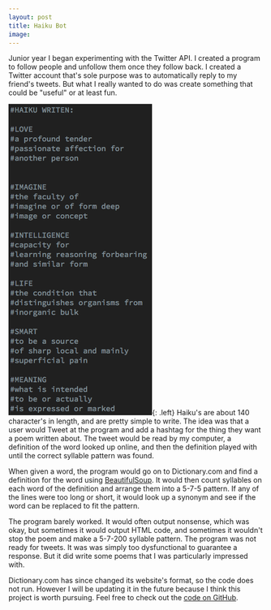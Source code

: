 ```yaml
---
layout: post
title: Haiku Bot
image: 
---
```


Junior year I began experimenting with the Twitter API. I created a program to follow people and unfollow them once they follow back. I created a Twitter account that's sole purpose was to automatically reply to my friend's tweets. But what I really wanted to do was create something that could be "useful" or at least fun.

![List of poems written by the Haiku Bot](https://github.com/pjflanagan/HaikuBot/blob/master/Poems.png?raw=true){: .left} Haiku's are about 140 character's in length, and are pretty simple to write. The idea was that a user would Tweet at the program and add a hashtag for the thing they want a poem written about. The tweet would be read by my computer, a definition of the word looked up online, and then the definition played with until the correct syllable pattern was found.

When given a word, the program would go on to Dictionary.com and find a definition for the word using [BeautifulSoup](https://www.crummy.com/software/BeautifulSoup/). It would then count syllables on each word of the definition and arrange them into a 5-7-5 pattern. If any of the lines were too long or short, it would look up a synonym and see if the word can be replaced to fit the pattern.

The program barely worked. It would often output nonsense, which was okay, but sometimes it would output HTML code, and sometimes it wouldn't stop the poem and make a 5-7-200 syllable pattern. The program was not ready for tweets. It was was simply too dysfunctional to guarantee a response. But it did write some poems that I was particularly impressed with.

Dictionary.com has since changed its website's format, so the code does not run. However I will be updating it in the future because I think this project is worth pursuing. Feel free to check out the [code on GitHub](https://github.com/pjflanagan/HaikuTwitter).

